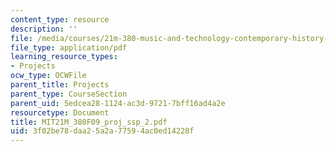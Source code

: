 ```yaml
---
content_type: resource
description: ''
file: /media/courses/21m-380-music-and-technology-contemporary-history-and-aesthetics-fall-2009/3f02be78daa25a2a77594ac0ed14228f_MIT21M_380F09_proj_ssp_2.pdf
file_type: application/pdf
learning_resource_types:
- Projects
ocw_type: OCWFile
parent_title: Projects
parent_type: CourseSection
parent_uid: 5edcea28-1124-ac3d-9721-7bff16ad4a2e
resourcetype: Document
title: MIT21M_380F09_proj_ssp_2.pdf
uid: 3f02be78-daa2-5a2a-7759-4ac0ed14228f
---
```


